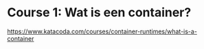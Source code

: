 # Course 1: Wat is een container?

https://www.katacoda.com/courses/container-runtimes/what-is-a-container

